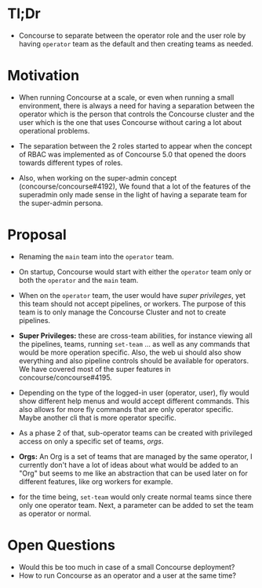 # Tl;Dr

- Concourse to separate between the operator role and the user role by having `operator`
  team as the default and then creating teams as needed.

# Motivation

- When running Concourse at a scale, or even when running a small environment, there is
  always a need for having a separation between the operator which is the person that
  controls the Concourse cluster and the user which is the one that uses Concourse without
  caring a lot about operational problems.

- The separation between the 2 roles started to appear when the concept of RBAC was
  implemented as of Concourse 5.0 that opened the doors towards different types of roles. 

- Also, when working on the super-admin concept (concourse/concourse#4192), We found that
  a lot of the features of the superadmin only made sense in the light of having a
  separate team for the super-admin persona.

# Proposal

- Renaming the `main` team into the `operator` team.

- On startup, Concourse would start with either the `operator` team only or both the
  `operator` and the `main` team.

- When on the `operator` team, the user would have *super privileges*, yet this team
  should not accept pipelines, or workers. The purpose of this team is to only manage the
  Concourse Cluster and not to create pipelines.

- **Super Privileges:** these are cross-team abilities, for instance viewing all the
  pipelines, teams, running `set-team` ... as well as any commands that would be more
  operation specific. Also, the web ui should also show everything and also pipeline
  controls should be available for operators. We have covered most of the super features
  in concourse/concourse#4195.

- Depending on the type of the logged-in user (operator, user), fly would show different
  help menus and would accept different commands. This also allows for more fly commands
  that are only operator specific. Maybe another cli that is more operator specific.

- As a phase 2 of that, sub-operator teams can be created with privileged access on only a
  specific set of teams, *orgs*.

- **Orgs:** An Org is a set of teams that are managed by the same operator, I currently
  don't have a lot of ideas about what would be added to an "Org" but seems to me like an
  abstraction that can be used later on for different features, like org workers for
  example.

- for the time being, `set-team` would only create normal teams since there only one
  operator team. Next, a parameter can be added to set the team as operator or normal.

# Open Questions

- Would this be too much in case of a small Concourse deployment?
- How to run Concourse as an operator and a user at the same time?
